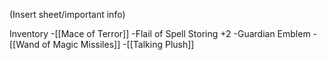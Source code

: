 (Insert sheet/important info)

Inventory
-[[Mace of Terror]]
-Flail of Spell Storing +2
-Guardian Emblem
-[[Wand of Magic Missiles]]
-[[Talking Plush]]